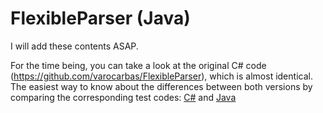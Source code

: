 # FlexibleParser (Java)

I will add these contents ASAP. 

For the time being, you can take a look at the original C# code (https://github.com/varocarbas/FlexibleParser), which is almost identical. The easiest way to know about the differences between both versions by comparing the corresponding test codes: [C#](https://github.com/varocarbas/FlexibleParser/blob/master/all_code/Test/Program.cs) and [Java](https://github.com/varocarbas/FlexibleParser_Java/blob/master/all_code/Test/src/Main.java)
